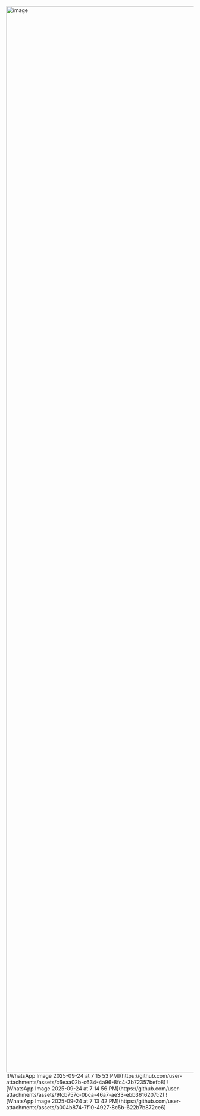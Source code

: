 <img width="1280" height="2856" alt="image" src="https://github.com/user-attachments/assets/f0695a55-ec83-4a9a-b550-59ef1bc0aca9" />
![WhatsApp Image 2025-09-24 at 7 15 53 PM](https://github.com/user-attachments/assets/c6eaa02b-c634-4a96-8fc4-3b72357befb8)
![WhatsApp Image 2025-09-24 at 7 14 56 PM](https://github.com/user-attachments/assets/9fcb757c-0bca-46a7-ae33-ebb3616207c2)
![WhatsApp Image 2025-09-24 at 7 13 42 PM](https://github.com/user-attachments/assets/a004b874-7f10-4927-8c5b-622b7b872ce6)
